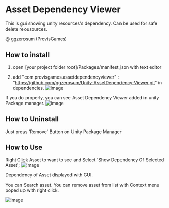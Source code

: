 # Asset Dependency Viewer

This is gui showing unity resources's dependency.
Can be used for safe delete reousources.

@ ggzerosum (ProvisGames)

## How to install
1. open [your project folder root]/Packages/manifest.json with text editor

2. add "com.provisgames.assetdependencyviewer" : "https://github.com/ggzerosum/Unity-AssetDependency-Viewer.git" in dependencies.
![image](https://user-images.githubusercontent.com/14087406/71662359-85b71780-2d94-11ea-9838-3731d7a775cb.png)

If you do properly, you can see Asset Dependency Viewer added in unity Package manager.
![image](https://user-images.githubusercontent.com/14087406/71653024-8d16fa80-2d6d-11ea-9573-3f23013c97ee.png)

## How to Uninstall
Just press 'Remove' Button on Unity Package Manager


## How to Use
Right Click Asset to want to see and Select 'Show Dependency Of Selected Asset';
![image](https://user-images.githubusercontent.com/14087406/71662395-b434f280-2d94-11ea-9d4b-058b6772837f.png)

Dependency of Asset displayed with GUI.

You can Search asset.
You can remove asset from list with Context menu poped up with right click.

![image](https://user-images.githubusercontent.com/14087406/71662468-f0685300-2d94-11ea-9e03-55fe3f11c750.png)
